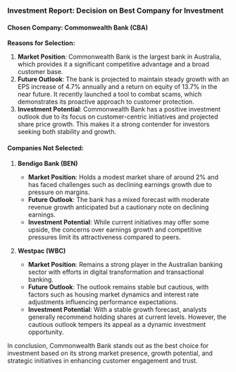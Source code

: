 ### Investment Report: Decision on Best Company for Investment

#### Chosen Company: Commonwealth Bank (CBA)

**Reasons for Selection:**
1. **Market Position**: Commonwealth Bank is the largest bank in Australia, which provides it a significant competitive advantage and a broad customer base.
2. **Future Outlook**: The bank is projected to maintain steady growth with an EPS increase of 4.7% annually and a return on equity of 13.7% in the near future. It recently launched a tool to combat scams, which demonstrates its proactive approach to customer protection.
3. **Investment Potential**: Commonwealth Bank has a positive investment outlook due to its focus on customer-centric initiatives and projected share price growth. This makes it a strong contender for investors seeking both stability and growth.

#### Companies Not Selected:

1. **Bendigo Bank (BEN)**
   - **Market Position**: Holds a modest market share of around 2% and has faced challenges such as declining earnings growth due to pressure on margins.
   - **Future Outlook**: The bank has a mixed forecast with moderate revenue growth anticipated but a cautionary note on declining earnings.
   - **Investment Potential**: While current initiatives may offer some upside, the concerns over earnings growth and competitive pressures limit its attractiveness compared to peers.

2. **Westpac (WBC)**
   - **Market Position**: Remains a strong player in the Australian banking sector with efforts in digital transformation and transactional banking.
   - **Future Outlook**: The outlook remains stable but cautious, with factors such as housing market dynamics and interest rate adjustments influencing performance expectations.
   - **Investment Potential**: With a stable growth forecast, analysts generally recommend holding shares at current levels. However, the cautious outlook tempers its appeal as a dynamic investment opportunity.

In conclusion, Commonwealth Bank stands out as the best choice for investment based on its strong market presence, growth potential, and strategic initiatives in enhancing customer engagement and trust.
